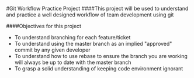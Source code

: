 #Git Workflow Practice Project
####This project will be used to understand and practice a well designed workflow of team development using git


####Objectives for this project
* To understand branching for each feature/ticket
* To understand using the master branch as an implied "approved" commit by any given developer
* To understand how to use rebase to ensure the branch you are working will always be up to date with the master branch
* To grasp a solid understanding of keeping code environment ignorant
